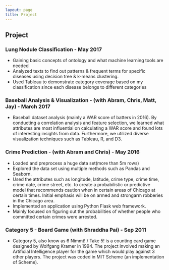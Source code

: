 ```yaml
---
layout: page
title: Project
---
```

## Project

### Lung Nodule Classification - May 2017

- Gaining basic concepts of ontology and what machine learning tools are needed
- Analyzed texts to find out patterns & frequent terms for specific diseases using decision tree & k-means clustering.
- Used Tableau to demonstrate category coverage based on my classification since each disease belongs to different categories

### Baseball Analysis & Visualization - (with Abram, Chris, Matt, Jay) - March 2017

- Baseball dataset analysis (mainly a WAR score of batters in 2016). By conducting a correlation analysis and feature selection, we learned what attributes are most influential on calculating a WAR score and found lots of interesting insights from data. Furthermore, we utilized diverse visualization techniques such as Tableau, R, and D3.

### Crime Prediction - (with Abram and Chris) - May 2016

- Loaded and preprocess a huge data set(more than 5m rows)
- Explored the data set using multiple methods such as Pandas and Seaborn.
- Used the attributes such as longitude, latitude, crime type, crime time, crime date, crime street, etc. to create a probabilistic or predictive model that recommends caution when in certain areas of Chicago at certain times. Initial emphasis will be on armed and strongarm robberies in the Chicago area. 
- Implemented an application using Python Flask web framework.
- Mainly focused on figuring out the probabilities of whether people who committed certain crimes were arrested.

### Category 5 - Board Game (with Shraddha Pai) - Sep 2011

- Category 5, also know as 6 Nimmt! / Take 5! is a counting card game designed by Wolfgang Kramer in 1994. The project involved making an Artificial Intelligence player for the game which would play against 3 other players. The project was coded in MIT Scheme (an implementation of Scheme).
